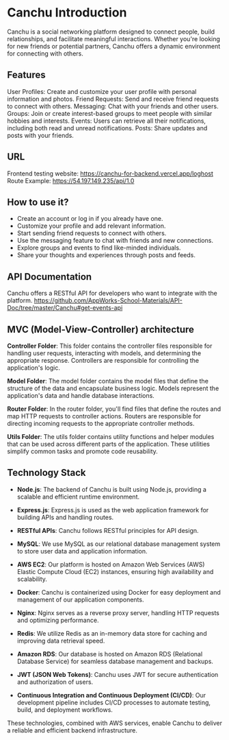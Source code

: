 # Canchu Introduction
Canchu is a social networking platform designed to connect people, build relationships, and facilitate meaningful interactions. Whether you're looking for new friends or potential partners, Canchu offers a dynamic environment for connecting with others.

## Features
User Profiles: Create and customize your user profile with personal information and photos.
Friend Requests: Send and receive friend requests to connect with others.
Messaging: Chat with your friends and other users.
Groups: Join or create interest-based groups to meet people with similar hobbies and interests.
Events: Users can retrieve all their notifications, including both read and unread notifications.
Posts: Share updates and posts with your friends.

## URL
Frontend testing website: https://canchu-for-backend.vercel.app/loghost
Route Example: https://54.197.149.235/api/1.0

## How to use it?
+ Create an account or log in if you already have one.
+ Customize your profile and add relevant information.
+ Start sending friend requests to connect with others.
+ Use the messaging feature to chat with friends and new connections.
+ Explore groups and events to find like-minded individuals.
+ Share your thoughts and experiences through posts and feeds.

## API Documentation
Canchu offers a RESTful API for developers who want to integrate with the platform.
https://github.com/AppWorks-School-Materials/API-Doc/tree/master/Canchu#get-events-api

## MVC (Model-View-Controller) architecture
**Controller Folder**: This folder contains the controller files responsible for handling user requests, interacting with models, and determining the appropriate response. Controllers are responsible for controlling the application's logic.

**Model Folder**: The model folder contains the model files that define the structure of the data and encapsulate business logic. Models represent the application's data and handle database interactions.

**Router Folder**: In the router folder, you'll find files that define the routes and map HTTP requests to controller actions. Routers are responsible for directing incoming requests to the appropriate controller methods.

**Utils Folder**: The utils folder contains utility functions and helper modules that can be used across different parts of the application. These utilities simplify common tasks and promote code reusability.

## Technology Stack

- **Node.js**: The backend of Canchu is built using Node.js, providing a scalable and efficient runtime environment.

- **Express.js**: Express.js is used as the web application framework for building APIs and handling routes.

- **RESTful APIs**: Canchu follows RESTful principles for API design.

- **MySQL**: We use MySQL as our relational database management system to store user data and application information.

- **AWS EC2**: Our platform is hosted on Amazon Web Services (AWS) Elastic Compute Cloud (EC2) instances, ensuring high availability and scalability.

- **Docker**: Canchu is containerized using Docker for easy deployment and management of our application components.

- **Nginx**: Nginx serves as a reverse proxy server, handling HTTP requests and optimizing performance.

- **Redis**: We utilize Redis as an in-memory data store for caching and improving data retrieval speed.

- **Amazon RDS**: Our database is hosted on Amazon RDS (Relational Database Service) for seamless database management and backups.

- **JWT (JSON Web Tokens)**: Canchu uses JWT for secure authentication and authorization of users.

- **Continuous Integration and Continuous Deployment (CI/CD)**: Our development pipeline includes CI/CD processes to automate testing, build, and deployment workflows.

These technologies, combined with AWS services, enable Canchu to deliver a reliable and efficient backend infrastructure.



